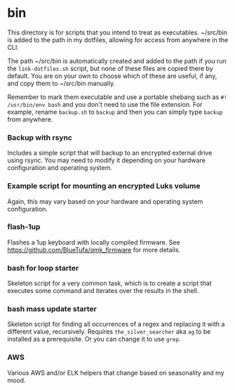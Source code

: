 # bin
This directory is for scripts that you intend to treat as executables.  ~/src/bin is added to the path in my dotfiles, allowing for access from anywhere in the CLI. 

The path ~/src/bin is automatically created and added to the path if you run the `link-dotfiles.sh` script, but none of these files are copied there by default.  You are on your own to choose which of these are useful, if any, and copy them to ~/src/bin manually.

Remember to mark them executable and use a portable shebang such as `#! /usr/bin/env bash` and you don't need to use the file extension. For example, rename `backup.sh` to `backup` and then you can simply type `backup` from anywhere. 

### Backup with rsync
Includes a simple script that will backup to an encrypted external drive using rsync.  You may need to modify it depending on your hardware configuration and operating system.

### Example script for mounting an encrypted Luks volume
Again, this may vary based on your hardware and operating system configuration.

### flash-1up
Flashes a 1up keyboard with locally compiled firmware.  See https://github.com/BlueTufa/qmk_firmware for more details.

### bash for loop starter
Skeleton script for a very common task, which is to create a script that executes some command and iterates over the results in the shell.  

### bash mass update starter
Skeleton script for finding all occurrences of a regex and replacing it with a different value, recursively.  Requires `the_silver_searcher` aka `ag` to be installed as a prerequisite.  Or you can change it to use `grep`.

### AWS
Various AWS and/or ELK helpers that change based on seasonality and my mood.

